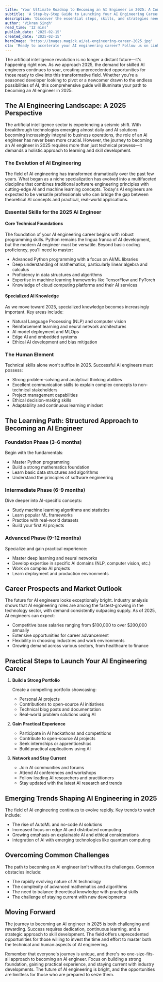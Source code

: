 ```yaml
---
title: 'Your Ultimate Roadmap to Becoming an AI Engineer in 2025: A Comprehensive Guide'
subtitle: 'A Step-by-Step Guide to Launching Your AI Engineering Career in 2025'
description: 'Discover the essential steps, skills, and strategies needed to become an AI engineer in 2025. From core technical foundations to specialized knowledge and career prospects, this comprehensive guide provides a clear roadmap for your journey into AI engineering.'
author: 'Vikram Singh'
read_time: '12 mins'
publish_date: '2025-02-15'
created_date: '2025-02-15'
heroImage: 'https://images.magick.ai/ai-engineering-career-2025.jpg'
cta: 'Ready to accelerate your AI engineering career? Follow us on LinkedIn for daily insights, job opportunities, and cutting-edge developments in the world of artificial intelligence.'
---
```


The artificial intelligence revolution is no longer a distant future—it's happening right now. As we approach 2025, the demand for skilled AI engineers continues to soar, creating unprecedented opportunities for those ready to dive into this transformative field. Whether you're a seasoned developer looking to pivot or a newcomer drawn to the endless possibilities of AI, this comprehensive guide will illuminate your path to becoming an AI engineer in 2025.

## The AI Engineering Landscape: A 2025 Perspective

The artificial intelligence sector is experiencing a seismic shift. With breakthrough technologies emerging almost daily and AI solutions becoming increasingly integral to business operations, the role of an AI engineer has never been more crucial. However, the journey to becoming an AI engineer in 2025 requires more than just technical prowess—it demands a holistic approach to learning and skill development.

### The Evolution of AI Engineering

The field of AI engineering has transformed dramatically over the past few years. What began as a niche specialization has evolved into a multifaceted discipline that combines traditional software engineering principles with cutting-edge AI and machine learning concepts. Today's AI engineers are expected to be versatile professionals who can bridge the gap between theoretical AI concepts and practical, real-world applications.

### Essential Skills for the 2025 AI Engineer

#### Core Technical Foundations

The foundation of your AI engineering career begins with robust programming skills. Python remains the lingua franca of AI development, but the modern AI engineer must be versatile. Beyond basic coding proficiency, you'll need to master:

- Advanced Python programming with a focus on AI/ML libraries
- Deep understanding of mathematics, particularly linear algebra and calculus
- Proficiency in data structures and algorithms
- Expertise in machine learning frameworks like TensorFlow and PyTorch
- Knowledge of cloud computing platforms and their AI services

#### Specialized AI Knowledge

As we move toward 2025, specialized knowledge becomes increasingly important. Key areas include:

- Natural Language Processing (NLP) and computer vision
- Reinforcement learning and neural network architectures
- AI model deployment and MLOps
- Edge AI and embedded systems
- Ethical AI development and bias mitigation

### The Human Element

Technical skills alone won't suffice in 2025. Successful AI engineers must possess:

- Strong problem-solving and analytical thinking abilities
- Excellent communication skills to explain complex concepts to non-technical stakeholders
- Project management capabilities
- Ethical decision-making skills
- Adaptability and continuous learning mindset

## The Learning Path: Structured Approach to Becoming an AI Engineer

### Foundation Phase (3-6 months)

Begin with the fundamentals:
- Master Python programming
- Build a strong mathematics foundation
- Learn basic data structures and algorithms
- Understand the principles of software engineering

### Intermediate Phase (6-9 months)

Dive deeper into AI-specific concepts:
- Study machine learning algorithms and statistics
- Learn popular ML frameworks
- Practice with real-world datasets
- Build your first AI projects

### Advanced Phase (9-12 months)

Specialize and gain practical experience:
- Master deep learning and neural networks
- Develop expertise in specific AI domains (NLP, computer vision, etc.)
- Work on complex AI projects
- Learn deployment and production environments

## Career Prospects and Market Outlook

The future for AI engineers looks exceptionally bright. Industry analysis shows that AI engineering roles are among the fastest-growing in the technology sector, with demand consistently outpacing supply. As of 2025, AI engineers can expect:

- Competitive base salaries ranging from $100,000 to over $200,000 annually
- Extensive opportunities for career advancement
- Flexibility in choosing industries and work environments
- Growing demand across various sectors, from healthcare to finance

## Practical Steps to Launch Your AI Engineering Career

1. **Build a Strong Portfolio**

   Create a compelling portfolio showcasing:
   - Personal AI projects
   - Contributions to open-source AI initiatives
   - Technical blog posts and documentation
   - Real-world problem solutions using AI

2. **Gain Practical Experience**

   - Participate in AI hackathons and competitions
   - Contribute to open-source AI projects
   - Seek internships or apprenticeships
   - Build practical applications using AI

3. **Network and Stay Current**

   - Join AI communities and forums
   - Attend AI conferences and workshops
   - Follow leading AI researchers and practitioners
   - Stay updated with the latest AI research and trends

## Emerging Trends Shaping AI Engineering in 2025

The field of AI engineering continues to evolve rapidly. Key trends to watch include:

- The rise of AutoML and no-code AI solutions
- Increased focus on edge AI and distributed computing
- Growing emphasis on explainable AI and ethical considerations
- Integration of AI with emerging technologies like quantum computing

## Overcoming Common Challenges

The path to becoming an AI engineer isn't without its challenges. Common obstacles include:

- The rapidly evolving nature of AI technology
- The complexity of advanced mathematics and algorithms
- The need to balance theoretical knowledge with practical skills
- The challenge of staying current with new developments

## Moving Forward

The journey to becoming an AI engineer in 2025 is both challenging and rewarding. Success requires dedication, continuous learning, and a strategic approach to skill development. The field offers unprecedented opportunities for those willing to invest the time and effort to master both the technical and human aspects of AI engineering.

Remember that everyone's journey is unique, and there's no one-size-fits-all approach to becoming an AI engineer. Focus on building a strong foundation, gaining practical experience, and staying current with industry developments. The future of AI engineering is bright, and the opportunities are limitless for those who are prepared to seize them.